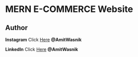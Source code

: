 <!-- Ecommerce Website -->

# MERN E-COMMERCE Website


## Author

**Instagram** Click [Here](https://www.instagram.com/amit__1906) **@AmitWasnik**

**LinkedIn** Click [Here](https://www.linkedin.com/in/amit-wasnik-55448a263?utm_source=share&utm_campaign=share_via&utm_content=profile&utm_medium=android_app) **@AmitWasnik**
